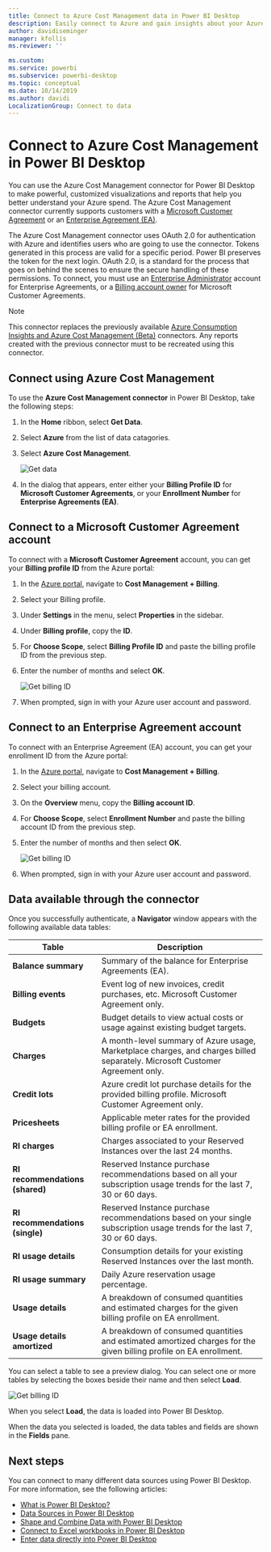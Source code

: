 ```yaml
---
title: Connect to Azure Cost Management data in Power BI Desktop
description: Easily connect to Azure and gain insights about your Azure cost and usage with Power BI Desktop
author: davidiseminger
manager: kfollis
ms.reviewer: ''

ms.custom:
ms.service: powerbi
ms.subservice: powerbi-desktop
ms.topic: conceptual
ms.date: 10/14/2019
ms.author: davidi
LocalizationGroup: Connect to data
---
```


# Connect to Azure Cost Management in Power BI Desktop

You can use the Azure Cost Management connector for Power BI Desktop to make powerful, customized visualizations and reports that help you better understand your Azure spend. The Azure Cost Management connector currently supports customers with a [Microsoft Customer Agreement](https://azure.microsoft.com/pricing/purchase-options/microsoft-customer-agreement/) or an [Enterprise Agreement (EA)](https://azure.microsoft.com/pricing/enterprise-agreement/).  

The Azure Cost Management connector uses OAuth 2.0 for authentication with Azure and identifies users who are going to use the connector. Tokens generated in this process are valid for a specific period. Power BI preserves the token for the next login. OAuth 2.0, is a standard for the process that goes on behind the scenes to ensure the secure handling of these permissions. To connect, you must use an [Enterprise Administrator](https://docs.microsoft.com/azure/billing/billing-understand-ea-roles) account for Enterprise Agreements, or a [Billing account owner](https://docs.microsoft.com/azure/billing/billing-understand-mca-roles) for Microsoft Customer Agreements. 

> [!NOTE]
> This connector replaces the previously available [Azure Consumption Insights and Azure Cost Management (Beta)](desktop-connect-azure-consumption-insights.md) connectors. Any reports created with the previous connector must to be recreated using this connector.

## Connect using Azure Cost Management

To use the **Azure Cost Management connector** in Power BI Desktop, take the following steps:

1.	In the **Home** ribbon, select **Get Data**.
2.	Select **Azure** from the list of data catagories.
3.	Select **Azure Cost Management**.

    ![Get data](media/desktop-connect-azure-cost-management/azure-cost-management-00b.png)

4. In the dialog that appears, enter either your **Billing Profile ID** for **Microsoft Customer Agreements**, or your **Enrollment Number** for **Enterprise Agreements (EA)**. 


## Connect to a Microsoft Customer Agreement account 

To connect with a **Microsoft Customer Agreement** account, you can get your **Billing profile ID** from the Azure portal:

1.	In the [Azure portal](https://portal.azure.com/), navigate to **Cost Management + Billing**.
2.	Select your Billing profile. 
3.	Under **Settings** in the menu, select **Properties** in the sidebar.
4.	Under **Billing profile**, copy the **ID**. 
5.	For **Choose Scope**, select **Billing Profile ID** and paste the billing profile ID from the previous step. 
6.	Enter the number of months and select **OK**.

    ![Get billing ID](media/desktop-connect-azure-cost-management/azure-cost-management-01a.png)

7.	When prompted, sign in with your Azure user account and password. 


## Connect to an Enterprise Agreement account

To connect with an Enterprise Agreement (EA) account, you can get your enrollment ID from the Azure portal:

1.	In the [Azure portal](https://portal.azure.com/), navigate to **Cost Management + Billing**.
2.	Select your billing account.
3.	On the **Overview** menu, copy the **Billing account ID**.
4.	For **Choose Scope**, select **Enrollment Number** and paste the billing account ID from the previous step. 
5.	Enter the number of months and then select **OK**.

    ![Get billing ID](media/desktop-connect-azure-cost-management/azure-cost-management-01b.png)

6.	When prompted, sign in with your Azure user account and password. 

## Data available through the connector

Once you successfully authenticate, a **Navigator** window appears with the following available data tables:



| **Table** | **Description** |
| --- | --- |
| **Balance summary** | Summary of the balance for Enterprise Agreements (EA). |
| **Billing events** | Event log of new invoices, credit purchases, etc. Microsoft Customer Agreement only. |
| **Budgets** | Budget details to view actual costs or usage against existing budget targets. |
| **Charges** | A month-level summary of Azure usage, Marketplace charges, and charges billed separately. Microsoft Customer Agreement only. |
| **Credit lots** | Azure credit lot purchase details for the provided billing profile. Microsoft Customer Agreement only. |
| **Pricesheets** | Applicable meter rates for the provided billing profile or EA enrollment. |
| **RI charges** | Charges associated to your Reserved Instances over the last 24 months. |
| **RI recommendations (shared)** | Reserved Instance purchase recommendations based on all your subscription usage trends for the last 7, 30 or 60 days. |
| **RI recommendations (single)** | Reserved Instance purchase recommendations based on your single subscription usage trends for the last 7, 30 or 60 days. |
| **RI usage details** | Consumption details for your existing Reserved Instances over the last month. |
| **RI usage summary** | Daily Azure reservation usage percentage. |
| **Usage details** | A breakdown of consumed quantities and estimated charges for the given billing profile on EA enrollment. |
| **Usage details amortized** | A breakdown of consumed quantities and estimated amortized charges for the given billing profile on EA enrollment. |

You can select a table to see a preview dialog. You can select one or more tables by selecting the boxes beside their name and then select **Load**.

![Get billing ID](media/desktop-connect-azure-cost-management/azure-cost-management-01c.png)

When you select **Load**, the data is loaded into Power BI Desktop. 

When the data you selected is loaded, the data tables and fields are shown in the **Fields** pane.


## Next steps

You can connect to many different data sources using Power BI Desktop. For more information, see the following articles:

* [What is Power BI Desktop?](desktop-what-is-desktop.md)
* [Data Sources in Power BI Desktop](desktop-data-sources.md)
* [Shape and Combine Data with Power BI Desktop](desktop-shape-and-combine-data.md)
* [Connect to Excel workbooks in Power BI Desktop](desktop-connect-excel.md)   
* [Enter data directly into Power BI Desktop](desktop-enter-data-directly-into-desktop.md)   
